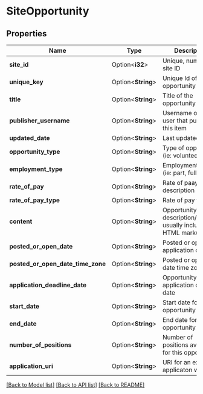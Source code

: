 # SiteOpportunity

## Properties

Name | Type | Description | Notes
------------ | ------------- | ------------- | -------------
**site_id** | Option<**i32**> | Unique, numeric site ID | [optional]
**unique_key** | Option<**String**> | Unique Id of this opportunity item | [optional]
**title** | Option<**String**> | Title of the opportunity | [optional]
**publisher_username** | Option<**String**> | Username of the user that published this item | [optional]
**updated_date** | Option<**String**> | Last updated date | [optional]
**opportunity_type** | Option<**String**> | Type of opportunity (ie: volunteer, paid) | [optional]
**employment_type** | Option<**String**> | Employment type (ie: part, full, other) | [optional]
**rate_of_pay** | Option<**String**> | Rate of paay description | [optional]
**rate_of_pay_type** | Option<**String**> | Rate of pay type | [optional]
**content** | Option<**String**> | Opportunity description/content, usually includes HTML markup | [optional]
**posted_or_open_date** | Option<**String**> | Posted or open for application date | [optional]
**posted_or_open_date_time_zone** | Option<**String**> | Posted or open date time zone | [optional]
**application_deadline_date** | Option<**String**> | Opportunity application deadline date | [optional]
**start_date** | Option<**String**> | Start date for the opportunity | [optional]
**end_date** | Option<**String**> | End date for the opportunity | [optional]
**number_of_positions** | Option<**String**> | Number of positions available for this opportunity | [optional]
**application_uri** | Option<**String**> | URI for an external applicaton website | [optional]

[[Back to Model list]](../README.md#documentation-for-models) [[Back to API list]](../README.md#documentation-for-api-endpoints) [[Back to README]](../README.md)


